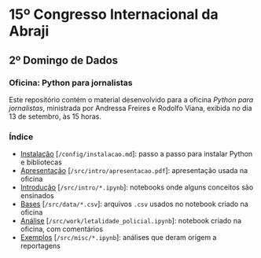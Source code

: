 # 15º Congresso Internacional da Abraji

## 2º Domingo de Dados

### Oficina: Python para jornalistas

Este repositório contém o material desenvolvido para a oficina *Python para jornalistas*, ministrada por Andressa Freires e Rodolfo Viana, exibida no dia 13 de setembro, às 15 horas.

### Índice

- [Instalação](https://github.com/rodolfo-viana/eventos/blob/main/abraji_20200913/config/instalacao.md) [`/config/instalacao.md`]: passo a passo para instalar Python e bibliotecas
- [Apresentação](https://github.com/rodolfo-viana/eventos/blob/main/abraji_20200913/src/intro/apresentacao.pdf) [`/src/intro/apresentacao.pdf`]: apresentação usada na oficina
- [Introdução](https://github.com/rodolfo-viana/eventos/tree/main/abraji_20200913/src/intro) [`/src/intro/*.ipynb`]: notebooks onde alguns conceitos são ensinados
- [Bases](https://github.com/rodolfo-viana/eventos/tree/main/abraji_20200913/src/data) [`/src/data/*.csv`]: arquivos `.csv` usados no notebook criado na oficina
- [Análise](https://github.com/rodolfo-viana/eventos/blob/main/abraji_20200913/src/work/letalidade_policial.ipynb) [`/src/work/letalidade_policial.ipynb`]: notebook criado na oficina, com comentários
- [Exemplos](https://github.com/rodolfo-viana/eventos/tree/main/abraji_20200913/src/misc) [`/src/misc/*.ipynb`]: análises que deram origem a reportagens
